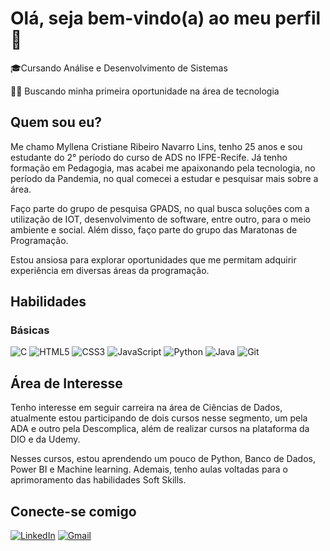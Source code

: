 # Olá, seja bem-vindo(a) ao meu perfil👋

🎓Cursando Análise e Desenvolvimento de Sistemas

👩‍💻 Buscando minha primeira oportunidade na área de tecnologia

## Quem sou eu?

Me chamo Myllena Cristiane Ribeiro Navarro Lins, tenho 25 anos e sou estudante do 2° período do curso de ADS no IFPE-Recife. Já tenho formação em Pedagogia, mas acabei me apaixonando pela tecnologia, no período da Pandemia, no qual comecei a estudar e pesquisar mais sobre a área.

Faço parte do grupo de pesquisa GPADS, no qual busca soluções com a utilização de IOT, desenvolvimento de software, entre outro, para o meio ambiente e social. Além disso, faço parte do grupo das Maratonas de Programação.

Estou ansiosa para explorar oportunidades que me permitam adquirir experiência em diversas áreas da programação.

## Habilidades
### Básicas
![C](https://img.shields.io/badge/C-00599C?style=for-the-badge&logo=c&logoColor=white)
![HTML5](https://img.shields.io/badge/HTML5-E34F26?style=for-the-badge&logo=html5&logoColor=white)
![CSS3](https://img.shields.io/badge/CSS3-1572B6?style=for-the-badge&logo=css3&logoColor=white)
![JavaScript](https://img.shields.io/badge/JavaScript-323330?style=for-the-badge&logo=javascript&logoColor=F7DF1E)
![Python](https://img.shields.io/badge/Python-14354C?style=for-the-badge&logo=python&logoColor=white)
![Java](https://img.shields.io/badge/Java-ED8B00?style=for-the-badge&logo=openjdk&logoColor=white)
![Git](https://img.shields.io/badge/Git-000?style=for-the-badge&logo=git&logoColor)

## Área de Interesse

Tenho interesse em seguir carreira na área de Ciências de Dados, atualmente estou participando de dois cursos nesse segmento, um pela ADA e outro pela Descomplica, além de realizar cursos na plataforma da DIO e da Udemy.

Nesses cursos, estou aprendendo um pouco de Python, Banco de Dados, Power BI e Machine learning. Ademais, tenho aulas voltadas para o aprimoramento das habilidades Soft Skills.

## Conecte-se comigo
[![LinkedIn](https://img.shields.io/badge/LinkedIn-000?style=for-the-badge&logo=linkedin&logoColor=0E76A8)](https://www.linkedin.com/in/myllena-navarro-8a1869209)
 [![Gmail](https://img.shields.io/badge/Gmail-FF0000?style=for-the-badge&logo=gmail&logoColor=white)](mailto:myllena.lins250@gmail.com)